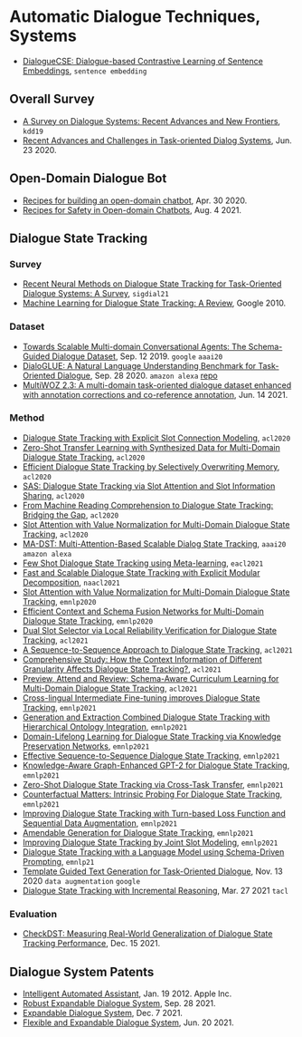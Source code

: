 
# Automatic Dialogue Techniques, Systems

- [DialogueCSE: Dialogue-based Contrastive Learning of Sentence Embeddings](https://arxiv.org/pdf/2109.12599.pdf), `sentence embedding`

## Overall Survey

- [A Survey on Dialogue Systems: Recent Advances and New Frontiers](https://www.kdd.org/exploration_files/19-2-Article3.pdf), `kdd19`
- [Recent Advances and Challenges in Task-oriented Dialog Systems](https://arxiv.org/pdf/2003.07490.pdf), Jun. 23 2020.

## Open-Domain Dialogue Bot

- [Recipes for building an open-domain chatbot](https://arxiv.org/pdf/2004.13637.pdf), Apr. 30 2020.
- [Recipes for Safety in Open-domain Chatbots](https://arxiv.org/pdf/2010.07079.pdf), Aug. 4 2021.


## Dialogue State Tracking

### Survey

- [Recent Neural Methods on Dialogue State Tracking for Task-Oriented Dialogue Systems: A Survey](https://aclanthology.org/2021.sigdial-1.25.pdf), `sigdial21`
- [Machine Learning for Dialogue State Tracking: A Review](https://static.googleusercontent.com/media/research.google.com/en//pubs/archive/44018.pdf), Google 2010.

### Dataset

- [Towards Scalable Multi-domain Conversational Agents: The Schema-Guided Dialogue Dataset](https://arxiv.org/abs/1909.05855), Sep. 12 2019. `google` `aaai20`
- [DialoGLUE: A Natural Language Understanding Benchmark for Task-Oriented Dialogue](https://arxiv.org/abs/2009.13570), Sep. 28 2020. `amazon alexa` [repo](https://github.com/alexa/dialoglue)
- [MultiWOZ 2.3: A multi-domain task-oriented dialogue dataset enhanced with annotation corrections and co-reference annotation](https://arxiv.org/pdf/2010.05594.pdf), Jun. 14 2021.


### Method

- [Dialogue State Tracking with Explicit Slot Connection Modeling](https://aclanthology.org/2020.acl-main.5/), `acl2020`
- [Zero-Shot Transfer Learning with Synthesized Data for Multi-Domain Dialogue State Tracking](https://aclanthology.org/2020.acl-main.12/), `acl2020`
- [Efficient Dialogue State Tracking by Selectively Overwriting Memory](https://aclanthology.org/2020.acl-main.53/), `acl2020`
- [SAS: Dialogue State Tracking via Slot Attention and Slot Information Sharing](https://aclanthology.org/2020.acl-main.567/), `acl2020`
- [From Machine Reading Comprehension to Dialogue State Tracking: Bridging the Gap](https://aclanthology.org/2020.nlp4convai-1.10/), `acl2020`
- [Slot Attention with Value Normalization for Multi-Domain Dialogue State Tracking](https://aclanthology.org/2020.emnlp-main.243/), `acl2020`
- [MA-DST: Multi-Attention-Based Scalable Dialog State Tracking](https://arxiv.org/abs/2002.08898), `aaai20` `amazon alexa`
- [Few Shot Dialogue State Tracking using Meta-learning](https://aclanthology.org/2021.eacl-main.148/), `eacl2021`
- [Fast and Scalable Dialogue State Tracking with Explicit Modular Decomposition](https://aclanthology.org/events/naacl-2021/), `naacl2021`
- [Slot Attention with Value Normalization for Multi-Domain Dialogue State Tracking](https://aclanthology.org/2020.emnlp-main.243.pdf), `emnlp2020`
- [Efficient Context and Schema Fusion Networks for Multi-Domain Dialogue State Tracking](https://aclanthology.org/2020.findings-emnlp.68.pdf), `emnlp2020`
- [Dual Slot Selector via Local Reliability Verification for Dialogue State Tracking](https://aclanthology.org/2021.acl-long.12/), `acl2021`
- [A Sequence-to-Sequence Approach to Dialogue State Tracking](https://aclanthology.org/2021.acl-long.135/), `acl2021`
- [Comprehensive Study: How the Context Information of Different Granularity Affects Dialogue State Tracking?](https://aclanthology.org/2021.acl-long.193/), `acl2021`
- [Preview, Attend and Review: Schema-Aware Curriculum Learning for Multi-Domain Dialogue State Tracking](https://aclanthology.org/2021.acl-short.111/), `acl2021`
- [Cross-lingual Intermediate Fine-tuning improves Dialogue State Tracking](https://aclanthology.org/2021.emnlp-main.87/), `emnlp2021`
- [Generation and Extraction Combined Dialogue State Tracking with Hierarchical Ontology Integration](https://aclanthology.org/2021.emnlp-main.171/), `emnlp2021`
- [Domain-Lifelong Learning for Dialogue State Tracking via Knowledge Preservation Networks](https://aclanthology.org/2021.emnlp-main.176/), `emnlp2021`
- [Effective Sequence-to-Sequence Dialogue State Tracking](https://aclanthology.org/2021.emnlp-main.593/), `emnlp2021`
- [Knowledge-Aware Graph-Enhanced GPT-2 for Dialogue State Tracking](https://aclanthology.org/2021.emnlp-main.620/), `emnlp2021`
- [Zero-Shot Dialogue State Tracking via Cross-Task Transfer](https://aclanthology.org/2021.emnlp-main.622/), `emnlp2021`
- [Counterfactual Matters: Intrinsic Probing For Dialogue State Tracking](https://aclanthology.org/2021.eancs-1.1/), `emnlp2021`
- [Improving Dialogue State Tracking with Turn-based Loss Function and Sequential Data Augmentation](https://aclanthology.org/2021.findings-emnlp.144/), `emnlp2021`
- [Amendable Generation for Dialogue State Tracking](https://aclanthology.org/2021.nlp4convai-1.8/), `emnlp2021`
- [Improving Dialogue State Tracking by Joint Slot Modeling](https://aclanthology.org/2021.nlp4convai-1.15/), `emnlp2021`
- [Dialogue State Tracking with a Language Model using Schema-Driven Prompting](https://aclanthology.org/2021.emnlp-main.404.pdf), `emnlp21`
- [Template Guided Text Generation for Task-Oriented Dialogue](https://arxiv.org/pdf/2004.15006.pdf), Nov. 13 2020 `data augmentation` `google`
- [Dialogue State Tracking with Incremental Reasoning](https://direct.mit.edu/tacl/article/doi/10.1162/tacl_a_00384/101875/Dialogue-State-Tracking-with-Incremental-Reasoning), Mar. 27 2021 `tacl`


### Evaluation

- [CheckDST: Measuring Real-World Generalization of Dialogue State Tracking Performance](https://arxiv.org/pdf/2112.08321.pdf), Dec. 15 2021.


## Dialogue System Patents

- [Intelligent Automated Assistant](https://patentimages.storage.googleapis.com/5d/2b/0e/08f5a9dd745178/US20120016678A1.pdf), Jan. 19 2012. Apple Inc.
- [Robust Expandable Dialogue System](https://patentimages.storage.googleapis.com/a6/e3/40/9a3432243875d0/US11132499.pdf), Sep. 28 2021.
- [Expandable Dialogue System](https://patentimages.storage.googleapis.com/83/8d/f6/c37579aeb79d13/US11195516.pdf), Dec. 7 2021.
- [Flexible and Expandable Dialogue System](https://patentimages.storage.googleapis.com/86/25/99/9f5ddd2b24f446/US11069340.pdf), Jun. 20 2021.
